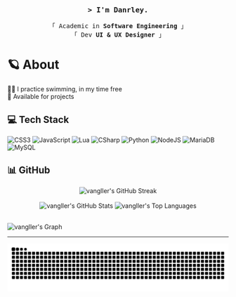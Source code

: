 <h3 align="center">
    <samp>
        &gt; I'm <b>Danrley</b>.
    </samp>
</h3>

<p align="center"> 
  <samp>
    「 Academic in <b>Software Engineering</b> 」
    <br>
    「 Dev <b>UI & UX Designer</b> 」
  </samp>
  <br>
</p>

# 🪐 About

🏊‍♂️ I practice swimming, in my time free<br>
🤝 Available for projects<br>

## 💻 Tech Stack
![CSS3](https://img.shields.io/badge/css3-%231572B6.svg?style=for-the-badge&logo=css3&logoColor=white)
![JavaScript](https://img.shields.io/badge/javascript-%23323330.svg?style=for-the-badge&logo=javascript&logoColor=%23F7DF1E)
![Lua](https://img.shields.io/badge/lua-%232C2D72.svg?style=for-the-badge&logo=lua&logoColor=white)
![CSharp](https://img.shields.io/badge/C%23-239120.svg?style=for-the-badge&logo=c#&logoColor=white)
![Python](https://img.shields.io/badge/python-3670A0?style=for-the-badge&logo=python&logoColor=ffdd54)
![NodeJS](https://img.shields.io/badge/node.js-6DA55F?style=for-the-badge&logo=node.js&logoColor=white)
![MariaDB](https://img.shields.io/badge/MariaDB-003545?style=for-the-badge&logo=mariadb&logoColor=white)
![MySQL](https://img.shields.io/badge/MySQL-20232A?logo=mysql&logoColor=white&style=for-the-badge)

## 📊 GitHub

<div align="center">
    <img src="https://github-readme-streak-stats.herokuapp.com/?user=vangller&theme=radical&hide_border=false" alt="vangller's GitHub Streak" />
</div>
<br>
<div align="center">
    <img src="https://github-readme-stats.vercel.app/api?username=vangller&theme=radical&hide_border=false&include_all_commits=true&count_private=true" alt="vangller's GitHub Stats"  height="192px" width="49.5%" />
    <img src="https://github-readme-stats.vercel.app/api/top-langs/?username=vangller&theme=radical&hide_border=false&include_all_commits=true&count_private=true&layout=compact" alt="vangller's Top Languages"  height="192px" width="49.5%" />
</div>
<br>

![vangller's Graph](https://github-readme-activity-graph.vercel.app/graph?username=vangller&custom_title=vangller'%20GitHub%20Activity%20Graph&area=true&theme=redical)

---
<p align="center">
  <img src="https://github.com/minemalox/minemalox/blob/output/github-contribution-grid-snake-dark.svg">
</p>
